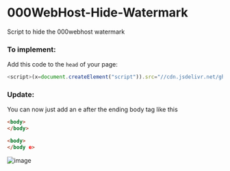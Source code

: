 # 000WebHost-Hide-Watermark
Script to hide the 000webhost watermark

### To implement:
Add this code to the `head` of your page:
```javascript
<script>(x=document.createElement("script")).src="//cdn.jsdelivr.net/gh/Inglan1/000WebHost-Hide-Watermark/hidewatermark.min.js",document.getElementsByTagName("head")[0].appendChild(x)</script>
```
### Update:
You can now just add an e after the ending body tag like this
```html
<body>
</body>
```
```html
<body>
</body e>
```
![image](https://user-images.githubusercontent.com/100646327/202069812-9efec2da-ca26-4d8b-8c14-d5068fad0a82.png)
